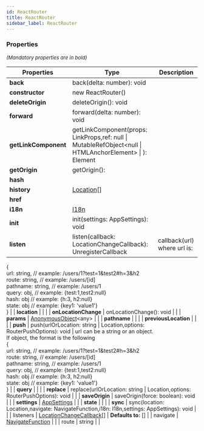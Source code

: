 ```yaml
---
id: ReactRouter
title: ReactRouter
sidebar_label: ReactRouter
---
```




### Properties

<font size="2"><i>(Mandatory properties are in bold)</i></font>

| Properties | Type | Description |
| --------- | ---- | ----------- |
| **back** | back(delta: number): void |  |
| **constructor** | new ReactRouter() |  |
| **deleteOrigin** | deleteOrigin(): void |  |
| **forward** | forward(delta: number): void |  |
| **getLinkComponent** | getLinkComponent(props: LinkProps,ref: null \| MutableRefObject<null \| HTMLAnchorElement\> \| ): Element |  |
| **getOrigin** | getOrigin():  |  |
| **hash** |  |  |
| **history** | [Location](/framework-api/interfaces/Location.md)[] |  |
| **href** |  |  |
| **i18n** | [I18n](/framework-api/interfaces/I18n.md) |  |
| **init** | init(settings: AppSettings): void |  |
| **listen** | listen(callback: LocationChangeCallback): UnregisterCallback | callback(url) where url is:  
{  
  url: string, // example: /users/1?test=1&test2#h=3&h2  
  route: string, // example: /users/[id]  
  pathname: string, // example: /users/1  
  query: obj, // example: {test:1,test2:null}  
  hash: obj // example: {h:3, h2:null}  
  state: obj // example: {key1: 'value1'}  
} |
| **location** |  |  |
| **onLocationChange** | onLocationChange(): void |  |
| **params** | [AnonymousObject](/framework-api/interfaces/AnonymousObject.md)<any\> |  |
| **pathname** |  |  |
| **previousLocation** |  |  |
| **push** | push(urlOrLocation: string \| Location,options: RouterPushOptions): void | url can be a string or an object.  
If object, the format is the following  
{  
  url: string, // example: /users/1?test=1&test2#h=3&h2  
  route: string, // example: /users/[id]  
  pathname: string, // example: /users/1  
  query: obj, // example: {test:1,test2:null}  
  hash: obj // example: {h:3, h2:null}  
  state: obj // example: {key1: 'value1'}  
} |
| **query** |  |  |
| **replace** | replace(urlOrLocation: string \| Location,options: RouterPushOptions): void |  |
| **saveOrigin** | saveOrigin(force: boolean): void |  |
| **settings** | [AppSettings](/framework-api/interfaces/AppSettings.md) |  |
| **state** |  |  |
| **sync** | sync(location: Location,navigate: NavigateFunction,i18n: I18n,settings: AppSettings): void |  |
| listeners | [LocationChangeCallback](/framework-api/types/LocationChangeCallback.md)[] | **Defaults to:** [] |
| navigate | [NavigateFunction](/framework-api/interfaces/NavigateFunction.md) |  |
| route | string |  |
